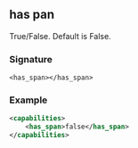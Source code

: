 ## has pan

True/False. Default is False.


### Signature

`<has_span></has_span>`


### Example

```xml
<capabilities>
    <has_span>false</has_span>
</capabilities>
```
